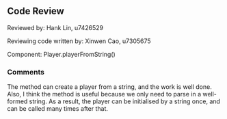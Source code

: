 ## Code Review

Reviewed by: Hank Lin, u7426529

Reviewing code written by: Xinwen Cao, u7305675

Component: Player.playerFromString()

### Comments 

The method can create a player from a string, and the work is well done. Also, I think the method is useful because
we only need to parse in a well-formed string. As a result, the player can be initialised by a string once, and can be called
many times after that.



